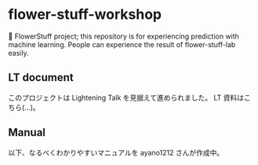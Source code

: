 flower-stuff-workshop
===

🌺 FlowerStuff project; this repository is for experiencing prediction with machine learning. People can experience the result of flower-stuff-lab easily.

## LT document

このプロジェクトは Lightening Talk を見据えて進められました。 LT 資料はこちら(...)。

## Manual

以下、なるべくわかりやすいマニュアルを ayano1212 さんが作成中。
